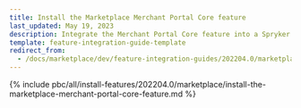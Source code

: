 ```yaml
---
title: Install the Marketplace Merchant Portal Core feature
last_updated: May 19, 2023
description: Integrate the Merchant Portal Core feature into a Spryker project.
template: feature-integration-guide-template
redirect_from:
  - /docs/marketplace/dev/feature-integration-guides/202204.0/marketplace-merchant-portal-core-feature-integration.html
---
```


{% include pbc/all/install-features/202204.0/marketplace/install-the-marketplace-merchant-portal-core-feature.md %} <!-- To edit, see /_includes/pbc/all/install-features/202204.0/marketplace/install-the-marketplace-merchant-portal-core-feature.md -->
